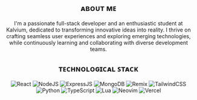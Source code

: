 <div align="center">

## ᴀʙᴏᴜᴛ ᴍᴇ
I'm a passionate full-stack developer and an enthusiastic student at Kalvium, dedicated to transforming innovative ideas into reality. I thrive on crafting seamless user experiences and exploring emerging technologies, while continuously learning and collaborating with diverse development teams.

## ᴛᴇᴄʜɴᴏʟᴏɢɪᴄᴀʟ ꜱᴛᴀᴄᴋ
<p>
  <img alt="React" src="https://img.shields.io/badge/React-black?style=for-the-badge&logo=react&logoColor=white"/>
  <img alt="NodeJS" src="https://img.shields.io/badge/Node%20js-black?style=for-the-badge&logo=nodedotjs&logoColor=white"/>
  <img alt="ExpressJS" src="https://img.shields.io/badge/Express%20js-black?style=for-the-badge&logo=express&logoColor=white"/>
  <img alt="MongoDB" src="https://img.shields.io/badge/MongoDB-black?style=for-the-badge&logo=mongodb&logoColor=white"/>
<!--   <img alt="NextJS" src="https://img.shields.io/badge/next%20js-black?style=for-the-badge&logo=nextdotjs&logoColor=white"/> -->
  <img alt="Remix" src="https://img.shields.io/badge/remix-black?style=for-the-badge&logo=remix&logoColor=white"/>
  <img alt="TailwindCSS" src="https://img.shields.io/badge/Tailwind_CSS-black?style=for-the-badge&logo=tailwind-css&logoColor=white"/>
<!--   <img alt="Bootstrap" src="https://img.shields.io/badge/Bootstrap-black?style=for-the-badge&logo=bootstrap&logoColor=white"/> -->
  <img alt="Python" src="https://img.shields.io/badge/Python-black?style=for-the-badge&logo=python&logoColor=white"/>
  <img alt="TypeScript" src="https://img.shields.io/badge/TypeScript-007ACC?style=for-the-badge&logo=typescript&logoColor=white"/>
  <img alt="Lua" src="https://img.shields.io/badge/Lua-black?style=for-the-badge&logo=lua&logoColor=white"/>
  <img alt="Neovim" src="https://img.shields.io/badge/NeoVim-black.svg?&style=for-the-badge&logo=neovim&logoColor=white"/>
  <img alt="Vercel" src="https://img.shields.io/badge/Vercel-black?style=for-the-badge&logo=vercel&logoColor=white"/>
<!--   <img alt="" src=""/> -->
</p>

</div>
